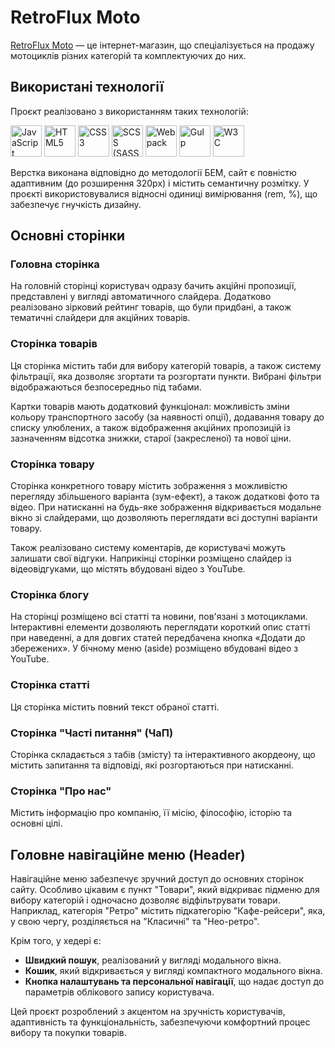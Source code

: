 # RetroFlux Moto

[RetroFlux Moto](https://aleks-bitkov.github.io/retroflux-moto/) — це інтернет-магазин, що спеціалізується на продажу мотоциклів різних категорій та комплектуючих до них.

## Використані технології
Проєкт реалізовано з використанням таких технологій:

<p>
  <img src="https://upload.wikimedia.org/wikipedia/commons/9/99/Unofficial_JavaScript_logo_2.svg" alt="JavaScript" width="50" height="50">
  <img src="https://upload.wikimedia.org/wikipedia/commons/6/61/HTML5_logo_and_wordmark.svg" alt="HTML5" width="50" height="50">
  <img src="https://upload.wikimedia.org/wikipedia/commons/d/d5/CSS3_logo_and_wordmark.svg" alt="CSS3" width="50" height="50">
  <img src="https://upload.wikimedia.org/wikipedia/commons/9/96/Sass_Logo_Color.svg" alt="SCSS (SASS)" width="50" height="50">
  <img src="https://upload.wikimedia.org/wikipedia/commons/9/94/Webpack.svg" alt="Webpack" width="50" height="50">
  <img src="https://upload.wikimedia.org/wikipedia/commons/7/72/Gulp.js_Logo.svg" alt="Gulp" width="50" height="50">
  <img src="https://www.w3.org/assets/logos/w3c/w3c-bars.svg" alt="W3C" width="50" height="50">
</p>


Верстка виконана відповідно до методології БЕМ, сайт є повністю адаптивним (до розширення 320px) і містить семантичну розмітку. У проєкті використовувалися відносні одиниці вимірювання (rem, %), що забезпечує гнучкість дизайну.

## Основні сторінки

### Головна сторінка
На головній сторінці користувач одразу бачить акційні пропозиції, представлені у вигляді автоматичного слайдера. Додатково реалізовано зірковий рейтинг товарів, що були придбані, а також тематичні слайдери для акційних товарів.

### Сторінка товарів
Ця сторінка містить таби для вибору категорій товарів, а також систему фільтрації, яка дозволяє згортати та розгортати пункти. Вибрані фільтри відображаються безпосередньо під табами. 

Картки товарів мають додатковий функціонал: можливість зміни кольору транспортного засобу (за наявності опції), додавання товару до списку улюблених, а також відображення акційних пропозицій із зазначенням відсотка знижки, старої (закресленої) та нової ціни.

### Сторінка товару
Сторінка конкретного товару містить зображення з можливістю перегляду збільшеного варіанта (зум-ефект), а також додаткові фото та відео. При натисканні на будь-яке зображення відкривається модальне вікно зі слайдерами, що дозволяють переглядати всі доступні варіанти товару.

Також реалізовано систему коментарів, де користувачі можуть залишати свої відгуки. Наприкінці сторінки розміщено слайдер із відеовідгуками, що містять вбудовані відео з YouTube.

### Сторінка блогу
На сторінці розміщено всі статті та новини, пов'язані з мотоциклами. Інтерактивні елементи дозволяють переглядати короткий опис статті при наведенні, а для довгих статей передбачена кнопка «Додати до збережених». У бічному меню (aside) розміщено вбудовані відео з YouTube.

### Сторінка статті
Ця сторінка містить повний текст обраної статті.

### Сторінка "Часті питання" (ЧаП)
Сторінка складається з табів (змісту) та інтерактивного акордеону, що містить запитання та відповіді, які розгортаються при натисканні.

### Сторінка "Про нас"
Містить інформацію про компанію, її місію, філософію, історію та основні цілі.

## Головне навігаційне меню (Header)
Навігаційне меню забезпечує зручний доступ до основних сторінок сайту. Особливо цікавим є пункт "Товари", який відкриває підменю для вибору категорій і одночасно дозволяє відфільтрувати товари. Наприклад, категорія "Ретро" містить підкатегорію "Кафе-рейсери", яка, у свою чергу, розділяється на "Класичні" та "Нео-ретро".

Крім того, у хедері є:
- **Швидкий пошук**, реалізований у вигляді модального вікна.
- **Кошик**, який відкривається у вигляді компактного модального вікна.
- **Кнопка налаштувань та персональної навігації**, що надає доступ до параметрів облікового запису користувача.

Цей проєкт розроблений з акцентом на зручність користувачів, адаптивність та функціональність, забезпечуючи комфортний процес вибору та покупки товарів.
